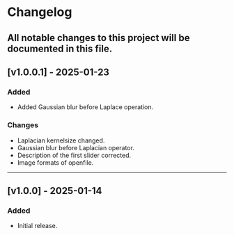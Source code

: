 # Changelog

All notable changes to this project will be documented in this file.
---
## [v1.0.0.1] - 2025-01-23
### Added
- Added Gaussian blur before Laplace operation.

### Changes
- Laplacian kernelsize changed.
- Gaussian blur before Laplacian operator.
- Description of the first slider corrected.
- Image formats of openfile.

---
## [v1.0.0] - 2025-01-14
### Added
- Initial release.
